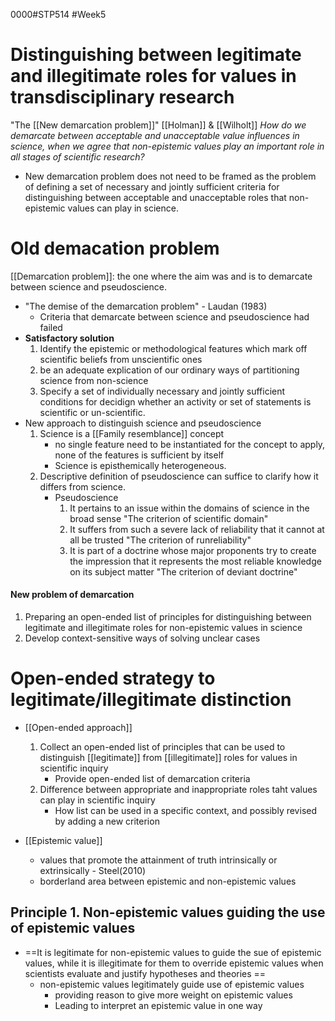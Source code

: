 0000#STP514 #Week5
# Distinguishing between legitimate and illegitimate roles for values in transdisciplinary research 

"The [[New demarcation problem]]" [[Holman]] & [[Wilholt]]
*How do we demarcate between acceptable and unacceptable value influences in science, when we agree that non-epistemic values play an important role in all stages of scientific research?*

* New demarcation problem does not need to be framed as the problem of defining a set of necessary and jointly sufficient criteria for distinguishing between acceptable and unacceptable roles that non-epistemic values can play in science. 

# Old demacation problem
[[Demarcation problem]]: the one where the aim was and is to demarcate between science and pseudoscience. 
* "The demise of the demarcation problem" - Laudan (1983)
	* Criteria that demarcate between science and pseudoscience had failed
* **Satisfactory solution**
	1. Identify the epistemic or methodological features which mark off scientific beliefs from unscientific ones
	2. be an adequate explication of our ordinary ways of partitioning science from non-science
	3. Specify a set of individually necessary and jointly sufficient conditions for decidign whether an activity or set of statements is scientific or un-scientific. 
* New approach to distinguish science and pseudoscience
	1. Science is a [[Family resemblance]] concept
		* no single feature need to be instantiated for the concept to apply, none of the features is sufficient by itself
		* Science is episthemically heterogeneous. 
	2. Descriptive definition of pseudoscience can suffice to clarify how it differs from science. 
		* Pseudoscience
			1) It pertains to an issue within the domains of science in the broad sense "The criterion of scientific domain"
			2) It suffers from such a severe lack of reliability that it cannot at all be trusted "The criterion of runreliability"
			3) It is part of a doctrine whose major proponents try to create the impression that it represents the most reliable knowledge on its subject matter "The criterion of deviant doctrine"

#### New problem of demarcation 
1. Preparing an open-ended list of principles for distinguishing between legitimate and illegitimate roles for non-epistemic values in science
2. Develop context-sensitive ways of solving unclear cases

# Open-ended strategy to legitimate/illegitimate distinction

* [[Open-ended approach]]
	1. Collect an open-ended list of principles that can be used to distinguish [[legitimate]] from [[illegitimate]] roles for values in scientific inquiry
		* Provide open-ended list of demarcation criteria
	2. Difference between appropriate and inappropriate roles taht values can play in scientific inquiry 
		* How list can be used in a specific context, and possibly revised by adding a new criterion 

* [[Epistemic value]]
	* values that promote the attainment of truth intrinsically or extrinsically - Steel(2010)
	* borderland area between epistemic and non-epistemic values

## Principle 1. Non-epistemic values guiding the use of epistemic values
* ==It is legitimate for non-epistemic values to guide the sue of epistemic values, while it is illegitimate for them to override epistemic values when scientists evaluate and justify hypotheses and theories ==
	* non-epistemic values legitimately guide use of epistemic values 
		* providing reason to give more weight on epistemic values
		* Leading to interpret an epistemic value in one way 

